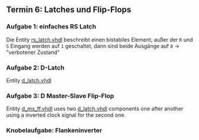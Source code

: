 ## Termin 6: Latches und Flip-Flops
### Aufgabe 1: einfaches RS Latch

Die Entity [rs_latch.vhdl](aufgabe_1/rs_latch.vhdl) beschreibt einen bistabiles Element, außer der `R` und `S` Eingang werden auf `1` geschaltet, dann sind beide Ausgänge auf `0` -> "verbotener Zustand" 


### Aufgabe 2: D-Latch

Entity [d_latch.vhdl](aufgabe_2/d_latch.vhdl)

### Aufgabe 3: D Master-Slave Flip-Flop

Entity [d_ms_ff.vhdl](aufgabe_3/d_ms_ff.vhdl) uses two [d_latch.vhdl](aufgabe_3/d_latch.vhdl) components one after another using a inverted clock signal for the second one.

### Knobelaufgabe: Flankeninverter

